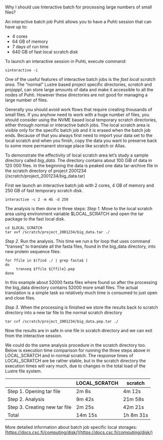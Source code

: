 Why I should use Interactive batch for processing large numbers of small files?
                   
An interactive batch job Puhti allows you to have a Puhti session that can have up to:
*   4 cores
*   64 GB of memory
*   7 days of run time
*   640 GB of fast local scratch disk

To launch an interactive session in Puhti, execute command:
```text
sinteractive -i
```
One of the useful features of interactive batch jobs is the *fast local scratch area*. The “normal” Lustre based project specific directories, *scratch* and *projappl*, can store large amounts of data and make it accessible to all the nodes of Puhti. However these directories are not good for managing a large number of files. 

Generally you should avoid work flows that require creating thousands of small files. If you anyhow need to work with a huge number of files, 
you should consider using the NVME based local temporary scratch directories, either through normal or interactive batch jobs.
The local scratch area is visible only for the specific batch job and it is erased when the batch job ends. 
Because of that you always first need to import your data set to the local scratch and when you finish, copy the data you want to preserve back to some more 
permanent storage place like scratch or Allas.

To demonstrate the effectivity of local scratch area let’s study a sample directory called *big_data*. The directory contains about 100 GiB of data in 120 000 files. In the beginning the data is peaked one data tar-archive file in the scratch directory of project 2001234 (/scratch/project_2001234/big_data.tar)

First we launch an interactive batch job with 2 cores, 4 GB of memory and 250 GB of fast temporary scratch disk.
```text
interactive -c 2 -m 4G -d 250
```
The analysis is then done in three steps:
*Step 1*. Move to the local scratch area using environment variable $LOCAL_SCRATCH and open the tar package to the fast local disk.
```
cd $LOCAL_SCRATCH
tar xvf /scratch/project_2001234/big_data.tar ./
```

*Step 2*. Run the analysis. This time we run a for loop that uses command "transeq" to translate all the fasta files, found in the big_data directory, 
into new protein sequence files:
```text
for ffile in $(find ./ | grep fasta$ )
do
     transeq $ffile ${ffile}.pep
done 
```
In this example about 52000 fasta files where found so after the processing the big_data directory contains 52000 more small files. 
The actual translation is a simple task so relatively much time is consumed to just open and close files.

*Step 3*. When the processing is finished we store the results back to scratch directory into a new tar file to the normal scratch directory
```text
tar cvf /scratch/project_2001234/big_data.pep.tar ./
```
Now the results are in safe in one file in scratch directory and we can exit from the interactive session.

We could do the same analysis procedure in the scratch directory too.  Below is execution time comparison for running the three steps 
above in LOCAL_SCRATCH and in normal scratch.  The response times of LOCAL_SCRATCH are be rather stable, but in the scratch directory 
the execution times will vary much, due to changes in the total load of the Lustre file system.

|                               | LOCAL_SCRATCH |         scratch|
|-------------------------------|---------------|----------------|    
|Step 1. Opening tar file       | 2m 8s         |   4m 12s       |
|Step 2. Analysis               | 9m 42s        |   21m 58s      |
|Step 3. Creating new tar file  | 2m 25s        |   42m 21s      | 
|Total                          | 14m 15s       |   1h 8m 31s  |

More detailed information about batch job specific local storages:
[https://docs.csc.fi/computing/disk/](https://docs.csc.fi/computing/disk/)                 
 
